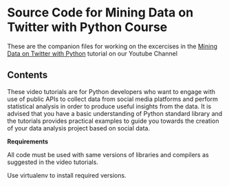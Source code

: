 # Source Code for Mining Data on Twitter with Python Course

These are the companion files for working on the excercises in the [Mining Data on Twitter with Python](https://www.youtube.com/playlist?list=PLmcBskOCOOFW1SNrz6_yzCEKGvh65wYb9) tutorial on our Youtube Channel

## Contents

These video tutorials are for Python developers who want to engage with use of public APIs to collect data from social media platforms and perform statistical analysis in order to produce useful insights from the data. It is advised that you have a basic understanding of Python standard library and the tutorials provides practical examples to guide you towards the creation of your data analysis project based on social data.

**Requirements**

All code must be used with same versions of libraries and compilers as suggested in the video tutorials.

Use virtualenv to install required versions.